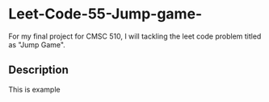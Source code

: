 # Leet-Code-55-Jump-game-
For my final project for CMSC 510, I will tackling the leet code problem titled as "Jump Game". 

## Description
This is example
